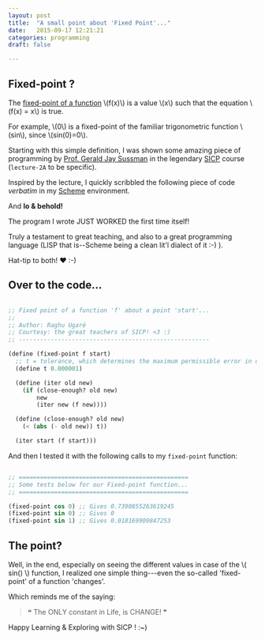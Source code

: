 ```yaml
---
layout: post
title:  "A small point about 'Fixed Point'..."
date:   2015-09-17 12:21:21
categories: programming
draft: false

---
```


## Fixed-point ?

The [fixed-point of a function][link_fixed_point_definition] \\(f(x)\\) is a value \\(x\\) such that the equation \\(f(x) = x\\) is true.

For example, \\(0\\) is a fixed-point of the familiar trigonometric function \\(sin\\), since \\(sin(0)=0\\).

Starting with this simple definition, I was shown some amazing piece of programming by [Prof. Gerald Jay Sussman][link_prof_Sussman] in the legendary [SICP][link_SICP] course (`lecture-2A` to be specific).

Inspired by the lecture, I quickly scribbled the following piece of code _verbatim_ in my [Scheme][link_scheme] environment.

And **lo & behold!**

The program I wrote JUST WORKED the first time itself!

Truly a testament to great teaching, and also to a great programming language (LISP that is--Scheme being a clean lit'l dialect of it :-) ).

Hat-tip to both! &hearts; :-)

## Over to the code...

``` scheme

;; Fixed point of a function 'f' about a point 'start'...
;;
;; Author: Raghu Ugaré
;; Courtesy: the great teachers of SICP! <3 :)
;; ------------------------------------------------------

(define (fixed-point f start)
  ;; t = tolerance, which determines the maximum permissible error in our calculation
  (define t 0.000001)

  (define (iter old new)
    (if (close-enough? old new)
        new
        (iter new (f new))))

  (define (close-enough? old new)
    (< (abs (- old new)) t))

  (iter start (f start)))

```

And then I tested it with the following calls to my `fixed-point` function:

``` scheme

;; ================================================
;; Some tests below for our Fixed-point function...
;; ================================================

(fixed-point cos 0) ;; Gives 0.7390855263619245
(fixed-point sin 0) ;; Gives 0
(fixed-point sin 1) ;; Gives 0.018169909847253

```

## The point?

Well, in the end, especially on seeing the different values in case of the \\( sin() \\) function, I realized one simple thing---even the so-called 'fixed-point' of a function 'changes'.

Which reminds me of the saying:

>  &#10077; The ONLY constant in Life, is CHANGE! &#10078;

Happy Learning & Exploring with SICP ! :~)

[link_scheme]: https://en.wikipedia.org/wiki/Scheme_(programming_language)
[link_fixed_point_definition]: https://en.wikipedia.org/wiki/Fixed_point_(mathematics)
[link_prof_Sussman]: https://en.wikipedia.org/wiki/Gerald_Jay_Sussman
[link_SICP]: https://mitpress.mit.edu/sicp/
